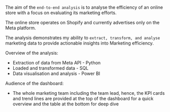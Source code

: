 The aim of the ```end-to-end analysis``` is to analyse the efficiency of an online store with a focus on evaluating its marketing efforts.

The online store operates on Shopify and currently advertises only on the Meta platform.

The analysis demonstrates my ability to ```extract, transform, and analyse``` marketing data to provide actionable insights into Marketing efficiency.

Overview of the analysis:

- Extraction of data from Meta API - Python
- Loaded and transformed data - SQL 
- Data visualisation and analysis - Power BI

Audience of the dashboard:

- The whole marketing team including the team lead, hence, the KPI cards and trend lines are provided at the top of the dashboard for a quick overview and the table at the bottom for deep dive
